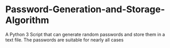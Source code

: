 # Password-Generation-and-Storage-Algorithm
A Python 3 Script that can generate random passwords and store them in a text file. The passwords are suitable for nearly all cases
